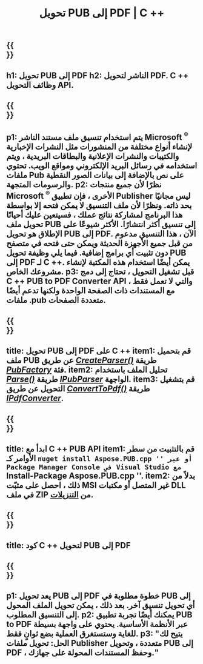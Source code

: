 ﻿---
translation: true
template: /_templates/conversion-child.md
title: تحويل PUB إلى PDF | C ++
description: قم بتحويل PUB إلى PDF باستخدام C ++ API على أنظمة التشغيل Windows و Linux و Mac OS X. وظيفة تحويل الناشر التي يسهل دمجها في الحل الخاص بك.
url: /cpp/conversion/pub-to-pdf/
metakeywords: pub إلى pdf c ++ ، تحويل pub إلى pdf cpp ، c ++ pub to pdf ، الناشر إلى pdf c ++
family: pub
platformtag: cpp
feature: conversion
---

{{<section banner>}}
---
h1: تحويل PUB إلى PDF
h2: الناشر لتحويل PDF. С ++ وظائف التحويل API.
---

{{<section overview>}}
---
p1: يتم استخدام تنسيق ملف مستند الناشر Microsoft <sup> ® </sup> لإنشاء أنواع مختلفة من المنشورات مثل النشرات الإخبارية والكتيبات والنشرات الإعلانية والبطاقات البريدية ، ويتم استخدامه في رسائل البريد الإلكتروني ومواقع الويب. تحتوي ملفات Pub على نص بالإضافة إلى بيانات الصور النقطية والرسومات المتجهة.
p2: نظرًا لأن جميع منتجات Microsoft <sup> ® </sup> الأخرى ، فإن تطبيق Publisher ليس مجانيًا بحد ذاته. ونظرًا لأن ملف التنسيق لا يمكن فتحه إلا بواسطة هذا البرنامج لمشاركة نتائج عملك ، فسيتعين عليك أحيانًا تحويل ملف PUB إلى تنسيق أكثر انتشارًا. الأكثر شيوعًا على الإطلاق هو تحويل PUB إلى PDF. الآن ، هذا التنسيق مدعوم من قبل جميع الأجهزة الحديثة ويمكن حتى فتحه في متصفح دون تثبيت أي برامج إضافية. فيما يلي وظيفة تحويل PUB إلى PDF لـ C ++. يمكن أيضًا استخدام هذه المكتبة لإنشاء مشروعك الخاص.
p3: قبل تشغيل التحويل ، تحتاج إلى دمج C ++ PUB to PDF Converter API ، والتي لا تعمل فقط مع المستندات ذات الصفحة الواحدة ولكنها تدعم أيضًا ملفات .pub متعددة الصفحات.
---

{{<section feature1>}}
---
title: تحويل PUB إلى PDF على C ++
item1: قم بتحميل ملف PUB عن طريق [*CreateParser()*](https://apireference.aspose.com/pub/cpp/class/aspose.pub.pub_factory#a88c04c4c35d45ee8febc7e1554d03c4b) طريقة [*PubFactory*](https://apireference.aspose.com/pub/cpp/class/aspose.pub.pub_factory) فئة.
item2: تحليل الملف باستخدام [*Parse()*](https://apireference.aspose.com/pub/cpp/class/aspose.pub.i_pub_parser#ae9fc7043f382a5b4a7b694f0fe477915) طريقة [*IPubParser*](https://apireference.aspose.com/pub/cpp/class/aspose.pub.i_pub_parser) الواجهة.
item3: قم بتشغيل التحويل عن طريق [*ConvertToPdf()*](https://apireference.aspose.com/pub/cpp/class/aspose.pub.i_pdf_converter#acdea381bc8f2a2799e73a039b09ecdb5) طريقة [*IPdfConverter*](https://واجهةapireference.aspose.com/pub/cpp/class/aspose.pub.i_pdf_converter).
---

{{<section feature2>}}
---
title: ابدأ مع C ++ PUB API
item1: قم بالتثبيت من سطر الأوامر كـ `` nuget install Aspose.PUB.cpp '' أو عبر Package Manager Console في Visual Studio مع `` Install-Package Aspose.PUB.cpp ''.
item2: بدلاً من ذلك ، احصل على مثبّت MSI غير المتصل أو مكتبات DLL في ملف ZIP من [التنزيلات](https://downloads.aspose.com/pub/cpp).
---

{{<section codeexample>}}
---
title: كود C ++ لتحويل PUB إلى PDF
---

{{<section summary>}}
---
p1: يعد تحويل PUB إلى PDF خطوة مطلوبة في PUB إلى أي تحويل تنسيق آخر. بعد ذلك ، يمكن تحويل الملف المحول إلى التنسيق المطلوب.
p2: يمكنك أيضًا تجربة تطبيق PUB to PDF عبر الأنظمة الأساسية. يحتوي على واجهة بسيطة للغاية وستستغرق العملية بضع ثوانٍ فقط.
p3: "يتيح لك الحل: تحويل ملفات Publisher متعددة ، وتحويل PUB إلى PDF ، وحفظ المستندات المحولة على جهازك."
---